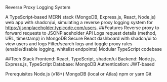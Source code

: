Reverse Proxy Logging System

A TypeScript-based MERN stack (MongoDB, Express.js, React, Node.js) web app with shadcn/ui, simulating a reverse proxy logging system for https://jsonplaceholder.typicode.com/users.
##Features
    Reverse proxy to forward requests to JSONPlaceholder API
    Logs request details (method, URL, timestamp) in MongoDB
    Secure React dashboard with shadcn/ui to view users and logs
    Filter/search logs and toggle proxy rules (enable/disable logging, whitelist endpoints)
    Modular TypeScript codebase

##Tech Stack
    Frontend: React, TypeScript, shadcn/ui
    Backend: Node.js, Express.js, TypeScript
    Database: MongoDB
    Authentication: JWT-based

    
Prerequisites
    Node.js (v18+)
    MongoDB (local or Atlas)
    npm or yarn
    Git

    
